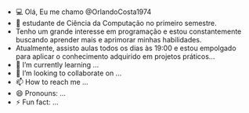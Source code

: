 - 💻 Olá, Eu me chamo @OrlandoCosta1974
- 👀 estudante de Ciência da Computação no primeiro semestre.
- Tenho um grande interesse em programação e estou constantemente buscando aprender mais e aprimorar minhas habilidades.
- Atualmente, assisto aulas todos os dias às 19:00 e estou empolgado para aplicar o conhecimento adquirido em projetos práticos...
- 🌱 I’m currently learning ...
- 💞️ I’m looking to collaborate on ...
- 📫 How to reach me ...
- 😄 Pronouns: ...
- ⚡ Fun fact: ...

<!---
OrlandoCosta1974/OrlandoCosta1974 is a ✨ special ✨ repository because its `README.md` (this file) appears on your GitHub profile.
You can click the Preview link to take a look at your changes.
--->

